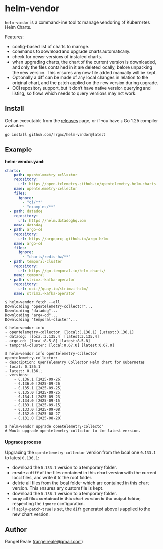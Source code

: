 # helm-vendor

`helm-vendor` is a command-line tool to manage vendoring of Kubernetes Helm Charts.

Features:
- config-based list of charts to manage.
- commands to download and upgrade charts automatically.
- check for newer versions of installed charts.
- when upgrading charts, the chart of the current version is downloaded, and only the files contained in it are deleted
  locally, before unpacking the new version. This ensures any new file added manually will be kept.
- Optionally a diff can be made of any local changes in relation to the original chart, and the patch applied on 
  the new version during upgrade.
- OCI repository support, but it don't have native version querying and listing, so flows which needs to query versions
  may not work.

## Install

Get an executable from the [releases](https://github.com/rrgmc/helm-vendor/releases) page, or if you have a 
Go 1.25 compiler available:

```shell
go install github.com/rrgmc/helm-vendor@latest
```

## Example

**helm-vendor.yaml**:

```yaml
charts:
  - path: opentelemetry-collector
    repository:
      url: https://open-telemetry.github.io/opentelemetry-helm-charts
    name: opentelemetry-collector
    files:
      ignore:
        - "ci/**"
        - "examples/**"
  - path: datadog
    repository:
      url: https://helm.datadoghq.com
    name: datadog
  - path: argo-cd
    repository:
      url: https://argoproj.github.io/argo-helm
    name: argo-cd
    files:
      ignore:
        - "charts/redis-ha/**"
  - path: temporal-cluster
    repository:
      url: https://go.temporal.io/helm-charts/
    name: temporal
  - path: strimzi-kafka-operator
    repository:
      url: oci://quay.io/strimzi-helm/
    name: strimzi-kafka-operator
```

```shell
$ helm-vendor fetch --all
Downloading "opentelemetry-collector"...
Downloading "datadog"...
Downloading "argo-cd"...
Downloading "temporal-cluster"...

$ helm-vendor info
- opentelemetry-collector: [local:0.136.1] [latest:0.136.1]
- datadog: [local:3.135.4] [latest:3.135.4]
- argo-cd: [local:8.5.8] [latest:8.5.8]
- temporal-cluster: [local:0.67.0] [latest:0.67.0]

$ helm-vendor info opentelemetry-collector
opentelemetry-collector:
- description: OpenTelemetry Collector Helm chart for Kubernetes
- local: 0.136.1
- latest: 0.136.1
- versions:
    - 0.136.1 [2025-09-26]
    - 0.136.0 [2025-09-26]
    - 0.135.1 [2025-09-25]
    - 0.135.0 [2025-09-25]
    - 0.134.1 [2025-09-23]
    - 0.134.0 [2025-09-15]
    - 0.133.1 [2025-09-15]
    - 0.133.0 [2025-09-08]
    - 0.132.0 [2025-08-27]
    - 0.131.0 [2025-08-20]
    
$ helm-vendor upgrade opentelemetry-collector
# Would upgrade opentelemetry-collector to the latest version.
```

#### Upgrade process

Upgrading the `opentelemetry-collector` version from the local one `0.133.1` to latest `0.136.1`:

- download the `0.133.1` version to a temporary folder.
- create a `diff` of the files contained in this chart version with the current local files, and write it to the root folder.
- delete all files from the local folder which are contained in this chart version. This ensures any custom file is kept.
- download the `0.136.1` version to a temporary folder.
- copy all files contained in this chart version to the output folder, respecting the `ignore` configuration.
- if `apply-patch=true` is set, the `diff` generated above is applied to the new chart version.

## Author

Rangel Reale (rangelreale@gmail.com)
